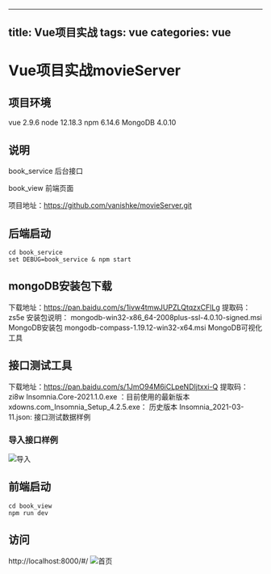 
---
title: Vue项目实战
tags: vue
categories: vue
---

# <span id="inline-blue">Vue项目实战movieServer</span> 

## <span id="inline-blue">项目环境</span> 
vue 2.9.6
node 12.18.3
npm 6.14.6
MongoDB 4.0.10

## 

## <span id="inline-blue">说明</span>
book_service 后台接口

book_view 前端页面

项目地址：https://github.com/vanishke/movieServer.git

## <span id="inline-blue">后端启动</span>
```shell
cd book_service 
set DEBUG=book_service & npm start
```
## <span id="inline-blue">mongoDB安装包下载</span>
下载地址：https://pan.baidu.com/s/1ivw4tmwJUPZLQtqzxCFlLg
提取码：zs5e
安装包说明：
mongodb-win32-x86_64-2008plus-ssl-4.0.10-signed.msi MongoDB安装包
mongodb-compass-1.19.12-win32-x64.msi MongoDB可视化工具

## <span id="inline-blue">接口测试工具</span>
下载地址：https://pan.baidu.com/s/1JmO94M6iCLpeNDIjtxxi-Q 提取码：zi8w
Insomnia.Core-2021.1.0.exe ：目前使用的最新版本
xdowns.com_Insomnia_Setup_4.2.5.exe： 历史版本
Insomnia_2021-03-11.json: 接口测试数据样例



### <span id="inline-blue">导入接口样例</span>
![导入](/images/vue/vue_20210311_001.gif)


## <span id="inline-blue">前端启动</span>
```shell
cd book_view
npm run dev
```

## <span id="inline-blue">访问</span>
http://localhost:8000/#/
![首页](/images/vue/vue_20210311_002.png)
